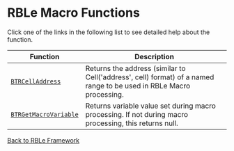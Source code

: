 # RBLe Macro Functions

Click one of the links in the following list to see detailed help about the function.

Function | Description
---|---
[`BTRCellAddress`](RBLeMacro\BTRCellAddress.md) | Returns the address (similar to Cell('address', cell) format) of a named range to be used in RBLe Macro processing.
[`BTRGetMacroVariable`](RBLeMacro\BTRGetMacroVariable.md) | Returns variable value set during macro processing.  If not during macro processing, this returns null.


[Back to RBLe Framework](RBLe.md)
